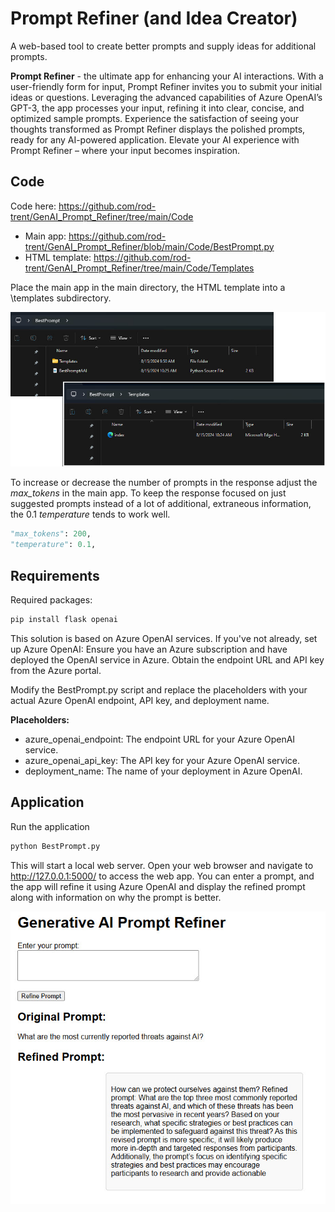 # Prompt Refiner (and Idea Creator)
A web-based tool to create better prompts and supply ideas for additional prompts.

**Prompt Refiner** - the ultimate app for enhancing your AI interactions. With a user-friendly form for input, Prompt Refiner invites you to submit your initial ideas or questions. Leveraging the advanced capabilities of Azure OpenAI’s GPT-3, the app processes your input, refining it into clear, concise, and optimized sample prompts. Experience the satisfaction of seeing your thoughts transformed as Prompt Refiner displays the polished prompts, ready for any AI-powered application. Elevate your AI experience with Prompt Refiner – where your input becomes inspiration.

## Code

Code here: https://github.com/rod-trent/GenAI_Prompt_Refiner/tree/main/Code

* Main app: https://github.com/rod-trent/GenAI_Prompt_Refiner/blob/main/Code/BestPrompt.py
* HTML template: https://github.com/rod-trent/GenAI_Prompt_Refiner/tree/main/Code/Templates

Place the main app in the main directory, the HTML template into a \templates subdirectory.

![Directory Structure](https://github.com/rod-trent/GenAI_Prompt_Refiner/blob/main/Images/filestructure.jpg)

To increase or decrease the number of prompts in the response adjust the _max_tokens_ in the main app.  To keep the response focused on just suggested prompts instead of a lot of additional, extraneous information, the 0.1 _temperature_ tends to work well.

```python
"max_tokens": 200,
"temperature": 0.1,
```

## Requirements
Required packages:

```python
pip install flask openai
```

This solution is based on Azure OpenAI services. If you've not already, set up Azure OpenAI: Ensure you have an Azure subscription and have deployed the OpenAI service in Azure. Obtain the endpoint URL and API key from the Azure portal.

Modify the BestPrompt.py script and replace the placeholders with your actual Azure OpenAI endpoint, API key, and deployment name.

**Placeholders:** 
* azure_openai_endpoint: The endpoint URL for your Azure OpenAI service.
* azure_openai_api_key: The API key for your Azure OpenAI service.
* deployment_name: The name of your deployment in Azure OpenAI.

## Application

Run the application

```python
python BestPrompt.py
```

This will start a local web server. Open your web browser and navigate to http://127.0.0.1:5000/ to access the web app. You can enter a prompt, and the app will refine it using Azure OpenAI and display the refined prompt along with information on why the prompt is better.

![Prompt Refiner](https://github.com/rod-trent/GenAI_Prompt_Refiner/blob/main/Images/PromptRefiner.jpg)


